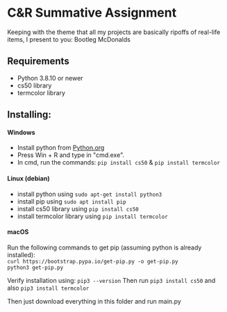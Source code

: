 
# C&R Summative Assignment
Keeping with the theme that all my projects are basically ripoffs of real-life items,
I present to you: Bootleg McDonalds
## Requirements
 - Python 3.8.10 or newer
 - cs50 library
 - termcolor library

## Installing:
#### Windows

 - Install python from [Python.org](https://www.python.org/)
 - Press Win + R and type in "cmd.exe".
 - In cmd, run the commands: `pip install cs50` & `pip install termcolor`

#### Linux (debian)
- install python using `sudo apt-get install python3`
- install pip using `sudo apt install pip`
- install cs50 library using `pip install cs50`
- install termcolor library using `pip install termcolor`

#### macOS
Run the following commands to get pip (assuming python is already installed):\
	`curl https://bootstrap.pypa.io/get-pip.py -o get-pip.py`\
	`python3 get-pip.py`

Verify installation using: `pip3 --version`
Then run `pip3 install cs50` and also `pip3 install termcolor`

Then just download everything in this folder and run main.py
